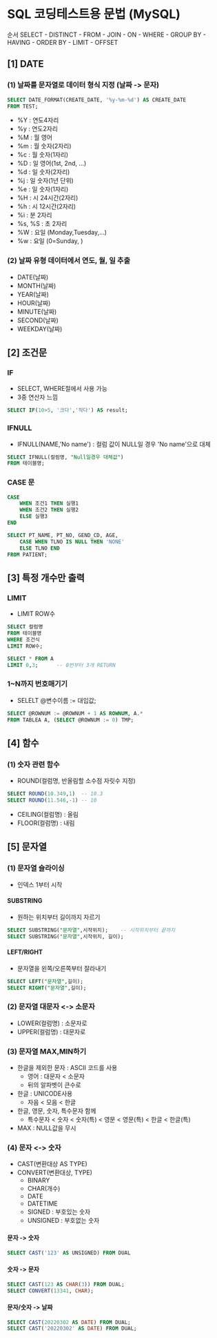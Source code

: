 # SQL 코딩테스트용 문법 (MySQL)
순서
SELECT - DISTINCT - FROM - JOIN - ON - WHERE - GROUP BY - HAVING - ORDER BY - LIMIT - OFFSET

## [1] DATE

### (1) 날짜를 문자열로 데이터 형식 지정 (날짜 -> 문자)
```SQL
SELECT DATE_FORMAT(CREATE_DATE, '%y-%m-%d') AS CREATE_DATE
FROM TEST;
```
- %Y : 연도4자리
- %y : 연도2자리
- %M : 월 영어
- %m : 월 숫자(2자리)
- %c : 월 숫자(1자리)
- %D : 일 영어(1st, 2nd, ...)
- %d : 일 숫자(2자리)
- %j : 일 숫자(1년 단위)
- %e : 일 숫자(1자리)
- %H : 시 24시간(2자리)
- %h : 시 12시간(2자리)
- %i : 분 2자리
- %s, %S : 초 2자리
- %W : 요일 (Monday,Tuesday,...)
- %w : 요일 (0=Sunday, )

### (2) 날짜 유형 데이터에서 연도, 월, 일 추출
- DATE(날짜)
- MONTH(날짜)
- YEAR(날짜)
- HOUR(날짜)
- MINUTE(날짜)
- SECOND(날짜)
- WEEKDAY(날짜)

## [2] 조건문

### IF
- SELECT, WHERE절에서 사용 가능
- 3중 연산자 느낌
```sql
SELECT IF(10>5, '크다','작다') AS result;
```
### IFNULL
- IFNULL(NAME,'No name') : 컬럼 값이 NULL일 경우 'No name'으로 대체
```sql
SELECT IFNULL(컬럼명, "Null일경우 대체값")
FROM 테이블명;
```

### CASE 문
```SQL
CASE
    WHEN 조건1 THEN 실행1
    WHEN 조건2 THEN 실행2
    ELSE 실행3
END

SELECT PT_NAME, PT_NO, GEND_CD, AGE,
    CASE WHEN TLNO IS NULL THEN 'NONE'
    ELSE TLNO END
FROM PATIENT;
```

## [3] 특정 개수만 출력
### LIMIT
- LIMIT ROW수
```SQL
SELECT 컬럼명
FROM 테이블명
WHERE 조건식
LIMIT ROW수;

SELECT * FROM A
LIMIT 0,3;      -- 0번부터 3개 RETURN
```

### 1~N까지 번호매기기
- SELELT @변수이름 := 대입값;
```SQL
SELECT @ROWNUM := @ROWNUM + 1 AS ROWNUM, A.*
FROM TABLEA A, (SELECT @ROWNUM := 0) TMP;
```

## [4] 함수
### (1) 숫자 관련 함수
- ROUND(컬럼명, 반올림할 소수점 자릿수 지정)
```SQL
SELECT ROUND(10.349,1)  -- 10.3
SELECT ROUND(11.546,-1) -- 10
```
- CEILING(컬럼명) : 올림
- FLOOR(컬럼명) : 내림

## [5] 문자열
### (1) 문자열 슬라이싱
- 인덱스 1부터 시작
#### SUBSTRING
- 원하는 위치부터 길이까지 자르기
```SQL
SELECT SUBSTRING("문자열",시작위치);    -- 시작위치부터 끝까지
SELECT SUBSTRING("문자열",시작위치, 길이);
```
#### LEFT/RIGHT
- 문자열을  왼쪽/오른쪽부터 잘라내기
```SQL
SELECT LEFT("문자열",길이);
SELECT RIGHT("문자열",길이);
```

### (2) 문자열 대문자 <-> 소문자
- LOWER(컬럼명) : 소문자로
- UPPER(컬럼명) : 대문자로

### (3) 문자열 MAX,MIN하기
- 한글을 제외한 문자 : ASCII 코드를 사용
    - 영어 : 대문자 < 소문자
    - 뒤의 알파벳이 큰수로
- 한글 : UNICODE사용
    - 자음 < 모음 < 한글
- 한글, 영문, 숫자, 특수문자 함께
    - 특수문자 < 숫자 < 숫자(특) < 영문 < 영문(특) < 한글 < 한글(특)
- MAX : NULL값을 무시

### (4) 문자 <-> 숫자
- CAST(변환대상 AS TYPE)
- CONVERT(변환대상, TYPE)
    - BINARY
    - CHAR(개수)
    - DATE
    - DATETIME
    - SIGNED : 부호있는 숫자
    - UNSIGNED : 부호없는 숫자
#### 문자 -> 숫자
```SQL
SELECT CAST('123' AS UNSIGNED) FROM DUAL
```
#### 숫자 -> 문자
```SQL
SELECT CAST(123 AS CHAR(3)) FROM DUAL;
SELECT CONVERT(13341, CHAR);
```
#### 문자/숫자 -> 날짜
```SQL
SELECT CAST(20220302 AS DATE) FROM DUAL;
SELECT CAST('20220302' AS DATE) FROM DUAL;
```
